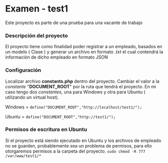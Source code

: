 # Examen - test1
Este proyecto es parte de una prueba para una vacante de trabajo

### Descripción del proyecto
El proyecto tiene como finalidad poder registrar a un empleado, basados en un modelo ( Clase ) y generar un archivo en formato *.txt* el cual contendrá la información de dicho empleado en formato JSON

### Configuración
Localizar archivo **constants.php** dentro del proyecto.
Cambiar el valor a la _constante_ "**DOCUMENT_ROOT**" por la ruta que tendrá el proyecto.
En mi caso tengo dos _constantes_, una para Windows y otra para Ubuntu ( utilizando un virtual host).

Windows = `define("DOCUMENT_ROOT","http://localhost/test1/");`

Ubuntu = `define("DOCUMENT_ROOT","http://test1/");`

### Permisos de escritura en Ubuntu
Si el proyecto está siendo ejecutado en Ubuntu y los archivos de empleado no se guarden, probablemente sea un problema de permisos, para ello otorgaremos permisos a la carpeta del proyecto.
`sudo chmod -R 777 /var/www/test1/*`

